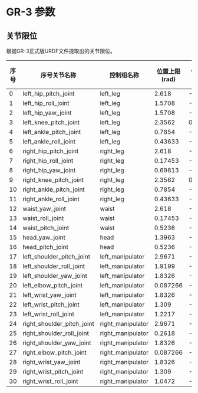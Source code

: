 # GR-3 参数

## 关节限位

根据GR-3正式版URDF文件提取出的关节限位。

| 序号 | 序号关节名称                 | 控制组名称        | 位置上限 (rad) | 位置下限 (rad) | 速度上限 (rad/s) | 扭矩上线 (Nm) |
|-------|----------------------------|-------------------|-------------------|-------------------|------------------------|-------------------|
| 0     | left_hip_pitch_joint       | left_leg          | 2.618             | -2.618            | 6.49                   | 366.0             |
| 1     | left_hip_roll_joint        | left_leg          | 1.5708            | -0.17453          | 12.985                 | 140.4             |
| 2     | left_hip_yaw_joint         | left_leg          | 1.5708            | -0.69813          | 12.985                 | 140.4             |
| 3     | left_knee_pitch_joint      | left_leg          | 2.3562            | 0.0               | 6.49                   | 366.0             |
| 4     | left_ankle_pitch_joint     | left_leg          | 0.7854            | -0.7854           | 16.76                  | 59.4              |
| 5     | left_ankle_roll_joint      | left_leg          | 0.43633           | -0.43633          | 16.76                  | 59.4              |
| 6     | right_hip_pitch_joint      | right_leg         | 2.618             | -2.618            | 6.49                   | 366.0             |
| 7     | right_hip_roll_joint       | right_leg         | 0.17453           | -1.5708           | 12.985                 | 140.4             |
| 8     | right_hip_yaw_joint        | right_leg         | 0.69813           | -1.5708           | 12.985                 | 140.4             |
| 9     | right_knee_pitch_joint     | right_leg         | 2.3562            | 0.0               | 6.49                   | 366.0             |
| 10    | right_ankle_pitch_joint    | right_leg         | 0.7854            | -0.7854           | 16.76                  | 59.4              |
| 11    | right_ankle_roll_joint     | right_leg         | 0.43633           | -0.43633          | 16.76                  | 59.4              |
| 12    | waist_yaw_joint            | waist             | 2.618             | -2.618            | 12.985                 | 140.4             |
| 13    | waist_roll_joint           | waist             | 0.17453           | -0.17453          | 14.77                  | 108.6             |
| 14    | waist_pitch_joint          | waist             | 0.5236            | -0.20944          | 14.77                  | 108.6             |
| 15    | head_yaw_joint             | head              | 1.3963            | -1.3963           | 9.21                   | 17.4              |
| 16    | head_pitch_joint           | head              | 0.5236            | -0.5236           | 9.21                   | 17.4              |
| 17    | left_shoulder_pitch_joint  | left_manipulator  | 2.9671            | -2.9671           | 7.75                   | 74.4              |
| 18    | left_shoulder_roll_joint   | left_manipulator  | 1.9199            | -0.2618           | 7.75                   | 74.4              |
| 19    | left_shoulder_yaw_joint    | left_manipulator  | 1.8326            | -1.8326           | 6.28                   | 42.9              |
| 20    | left_elbow_pitch_joint     | left_manipulator  | 0.087266          | -2.2689           | 6.28                   | 42.9              |
| 21    | left_wrist_yaw_joint       | left_manipulator  | 1.8326            | -1.8326           | 6.28                   | 42.9              |
| 22    | left_wrist_pitch_joint     | left_manipulator  | 1.309             | -0.87266          | 9.2153                 | 17.4              |
| 23    | left_wrist_roll_joint      | left_manipulator  | 1.2217            | -1.0472           | 9.2153                 | 17.4              |
| 24    | right_shoulder_pitch_joint | right_manipulator | 2.9671            | -2.9671           | 7.75                   | 74.4              |
| 25    | right_shoulder_roll_joint  | right_manipulator | 0.2618            | -1.9199           | 7.75                   | 74.4              |
| 26    | right_shoulder_yaw_joint   | right_manipulator | 1.8326            | -1.8326           | 6.28                   | 42.9              |
| 27    | right_elbow_pitch_joint    | right_manipulator | 0.087266          | -2.2689           | 6.28                   | 42.9              |
| 28    | right_wrist_yaw_joint      | right_manipulator | 1.8326            | -1.8326           | 6.28                   | 42.9              |
| 29    | right_wrist_pitch_joint    | right_manipulator | 1.309             | -0.87266          | 9.2153                 | 17.4              |
| 30    | right_wrist_roll_joint     | right_manipulator | 1.0472            | -1.2217           | 9.2153                 | 17.4              |

